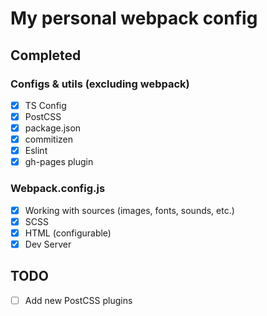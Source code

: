 # My personal webpack config

## Completed

### Configs & utils (excluding webpack)

- [x] TS Config
- [x] PostCSS
- [x] package.json
- [x] commitizen
- [x] Eslint
- [x] gh-pages plugin

### Webpack.config.js

- [x] Working with sources (images, fonts, sounds, etc.)
- [x] SCSS
- [x] HTML (configurable)
- [x] Dev Server

## TODO

- [ ] Add new PostCSS plugins